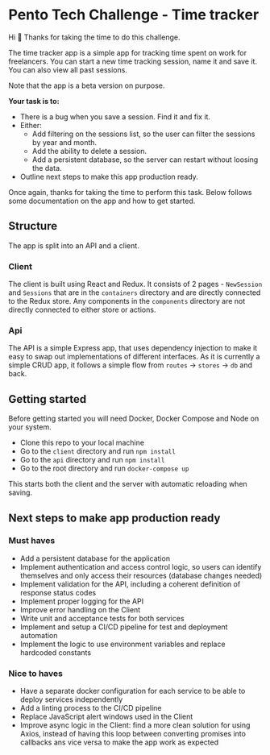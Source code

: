 # Pento Tech Challenge - Time tracker

Hi 👋
Thanks for taking the time to do this challenge.

The time tracker app is a simple app for tracking time spent on work for freelancers. You can start a new time tracking session, name it and save it.
You can also view all past sessions.

Note that the app is a beta version on purpose.

**Your task is to:**

- There is a bug when you save a session. Find it and fix it.
- Either:
  - Add filtering on the sessions list, so the user can filter the sessions by year and month.
  - Add the ability to delete a session.
  - Add a persistent database, so the server can restart without loosing the data.
- Outline next steps to make this app production ready.

Once again, thanks for taking the time to perform this task. Below follows some documentation on the app and how to get started.

## Structure

The app is split into an API and a client.

### Client

The client is built using React and Redux. It consists of 2 pages - `NewSession` and `Sessions` that are in the `containers` directory and are directly connected to the Redux store. Any components in the `components` directory are not directly connected to either store or actions.

### Api

The API is a simple Express app, that uses dependency injection to make it easy to swap out implementations of different interfaces. As it is currently a simple CRUD app, it follows a simple flow from `routes` -> `stores` -> `db` and back.

## Getting started

Before getting started you will need Docker, Docker Compose and Node on your system.

- Clone this repo to your local machine
- Go to the `client` directory and run `npm install`
- Go to the `api` directory and run `npm install`
- Go to the root directory and run `docker-compose up`

This starts both the client and the server with automatic reloading when saving.

## Next steps to make app production ready

### Must haves
- Add a persistent database for the application
- Implement authentication and access control logic, so users can identify themselves and only access their resources (database changes needed)
- Implement validation for the API, including a coherent definition of response status codes
- Implement proper logging for the API
- Improve error handling on the Client
- Write unit and acceptance tests for both services
- Implement and setup a CI/CD pipeline for test and deployment automation
- Implement the logic to use environment variables and replace hardcoded constants

### Nice to haves
- Have a separate docker configuration for each service to be able to deploy services independently
- Add a linting process to the CI/CD pipeline
- Replace JavaScript alert windows used in the Client
- Improve async logic in the Client: find a more clean solution for using Axios, instead of having this loop between converting promises into callbacks ans vice versa to make the app work as expected